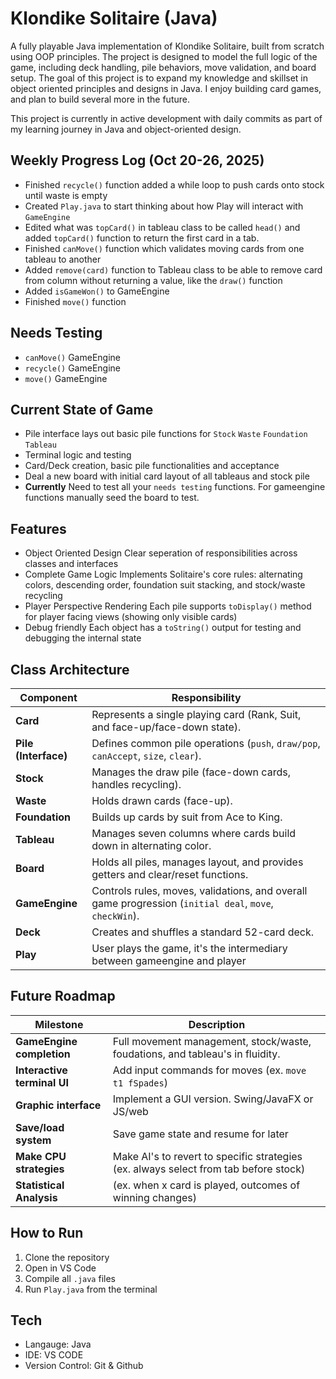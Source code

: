 # Klondike Solitaire (Java)
A fully playable Java implementation of Klondike Solitaire, built from scratch using OOP principles. 
The project is designed to model the full logic of the game, including deck handling, 
pile behaviors, move validation, and board setup. The goal of this project is to expand my 
knowledge and skillset in object oriented principles and designs in Java. I enjoy building card games, 
and plan to build several more in the future.

This project is currently in active development with daily commits as part of my learning journey in Java and object-oriented design.

## Weekly Progress Log (Oct 20-26, 2025)
- Finished `recycle()` function added a while loop to push cards onto stock until waste is empty 
- Created `Play.java` to start thinking about how Play will interact with `GameEngine`
- Edited what was `topCard()` in tableau class to be called `head()` and added `topCard()` 
function to return the first card in a tab. 
- Finished `canMove()` function which validates moving cards from one tableau to another
- Added `remove(card)` function to Tableau class to be able to remove card from column without
returning a value, like the `draw()` function
- Added `isGameWon()` to GameEngine
- Finished `move()` function

## Needs Testing 
- `canMove()` GameEngine
- `recycle()` GameEngine
- `move()` GameEngine

## Current State of Game
- Pile interface lays out basic pile functions for `Stock` `Waste` `Foundation` `Tableau`
- Terminal logic and testing
- Card/Deck creation, basic pile functionalities and acceptance
- Deal a new board with initial card layout of all tableaus and stock pile
- **Currently** Need to test all your `needs testing` functions. For gameengine functions
manually seed the board to test. 

## Features
- Object Oriented Design
Clear seperation of responsibilities across classes and interfaces
- Complete Game Logic
Implements Solitaire's core rules: alternating colors, descending order, foundation suit stacking,
and stock/waste recycling
- Player Perspective Rendering
Each pile supports `toDisplay()` method for player facing views (showing only visible cards)
- Debug friendly
Each object has a `toString()` output for testing and debugging the internal state

## Class Architecture
| **Component** | **Responsibility** |
|----------------|--------------------|
| **Card** | Represents a single playing card (Rank, Suit, and face-up/face-down state). |
| **Pile (Interface)** | Defines common pile operations (`push`, `draw/pop`, `canAccept`, `size`, `clear`). |
| **Stock** | Manages the draw pile (face-down cards, handles recycling). |
| **Waste** | Holds drawn cards (face-up). |
| **Foundation** | Builds up cards by suit from Ace to King. |
| **Tableau** | Manages seven columns where cards build down in alternating color. |
| **Board** | Holds all piles, manages layout, and provides getters and clear/reset functions. |
| **GameEngine** | Controls rules, moves, validations, and overall game progression (`initial deal`, `move`, `checkWin`). |
| **Deck** | Creates and shuffles a standard 52-card deck. |
| **Play** | User plays the game, it's the intermediary between gameengine and player

## Future Roadmap
| **Milestone** | **Description** |
|----------------|--------------------|
| **GameEngine completion** | Full movement management, stock/waste, foudations, and tableau's in fluidity. |
| **Interactive terminal UI** | Add input commands for moves (ex. `move t1 fSpades`) |
| **Graphic interface** | Implement a GUI version. Swing/JavaFX or JS/web | 
| **Save/load system** | Save game state and resume for later |
| **Make CPU strategies** | Make AI's to revert to specific strategies (ex. always select from tab before stock) |hjhj
| **Statistical Analysis** | (ex. when x card is played, outcomes of winning changes) |

## How to Run
1. Clone the repository  
2. Open in VS Code  
3. Compile all `.java` files  
4. Run `Play.java` from the terminal  

## Tech
- Langauge: Java
- IDE: VS CODE
- Version Control: Git & Github
